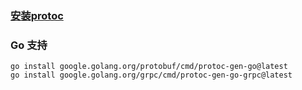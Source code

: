 ### [安装protoc](https://github.com/protocolbuffers/protobuf/releases)

### Go 支持
```shell
go install google.golang.org/protobuf/cmd/protoc-gen-go@latest
go install google.golang.org/grpc/cmd/protoc-gen-go-grpc@latest
```